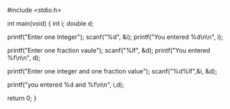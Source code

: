 
#include <stdio.h>

int main(void)
{
    int i;
    double d;


   printf("Enter one Integer");
   scanf("%d", &i);
   printf("You entered %d\n\n", i);

  printf("Enter one fraction vaule");
  scanf("%lf", &d);
  printf("You entered %f\n\n", d);

  printf("Enter one integer and one fraction value");
  scanf("%d%lf",&i, &d);

  printf("you entered %d and %f\n\n", i,d);


  return 0;
}
